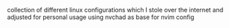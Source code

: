 collection of different linux configurations which I stole over the internet and adjusted for personal usage
using nvchad as base for nvim config
